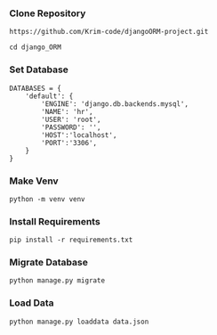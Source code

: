 ### Clone Repository
```
https://github.com/Krim-code/djangoORM-project.git
```

```
сd django_ORM
```

### Set Database
```
DATABASES = {
    'default': {
        'ENGINE': 'django.db.backends.mysql',
        'NAME': 'hr',
        'USER': 'root',
        'PASSWORD': '',
        'HOST':'localhost',
        'PORT':'3306',
    }
}
```
### Make Venv
```
python -m venv venv
```
### Install Requirements 
```
pip install -r requirements.txt
```

### Migrate Database
```
python manage.py migrate
```

### Load Data 
```
python manage.py loaddata data.json
```

